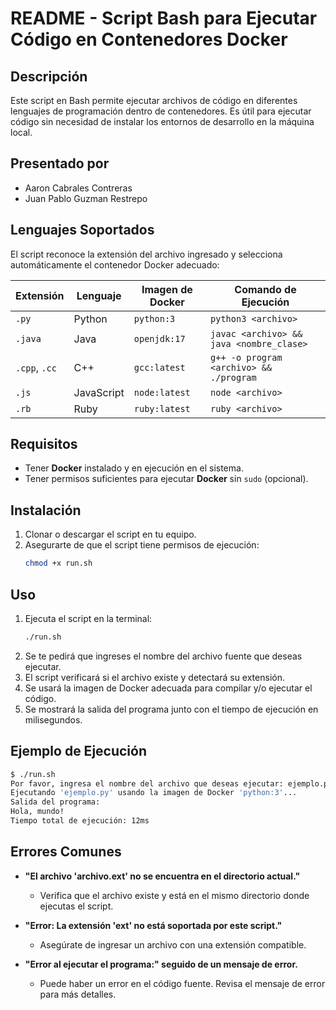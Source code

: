 # README - Script Bash para Ejecutar Código en Contenedores Docker  

## Descripción  
Este script en Bash permite ejecutar archivos de código en diferentes lenguajes de programación dentro de contenedores. Es útil para ejecutar código sin necesidad de instalar los entornos de desarrollo en la máquina local. 

## Presentado por
- Aaron Cabrales Contreras
- Juan Pablo Guzman Restrepo

## Lenguajes Soportados  
El script reconoce la extensión del archivo ingresado y selecciona automáticamente el contenedor Docker adecuado:  

| Extensión | Lenguaje | Imagen de Docker | Comando de Ejecución |
|-----------|---------|------------------|---------------------|
| `.py` | Python | `python:3` | `python3 <archivo>` |
| `.java` | Java | `openjdk:17` | `javac <archivo> && java <nombre_clase>` |
| `.cpp`, `.cc` | C++ | `gcc:latest` | `g++ -o program <archivo> && ./program` |
| `.js` | JavaScript | `node:latest` | `node <archivo>` |
| `.rb` | Ruby | `ruby:latest` | `ruby <archivo>` |

## Requisitos  
- Tener **Docker** instalado y en ejecución en el sistema.  
- Tener permisos suficientes para ejecutar **Docker** sin `sudo` (opcional).  

## Instalación  
1. Clonar o descargar el script en tu equipo.  
2. Asegurarte de que el script tiene permisos de ejecución:  
   ```bash
   chmod +x run.sh
   ```

## Uso  
1. Ejecuta el script en la terminal:  
   ```bash
   ./run.sh
   ```
2. Se te pedirá que ingreses el nombre del archivo fuente que deseas ejecutar.  
3. El script verificará si el archivo existe y detectará su extensión.  
4. Se usará la imagen de Docker adecuada para compilar y/o ejecutar el código.  
5. Se mostrará la salida del programa junto con el tiempo de ejecución en milisegundos.  

## Ejemplo de Ejecución  
```bash
$ ./run.sh
Por favor, ingresa el nombre del archivo que deseas ejecutar: ejemplo.py
Ejecutando 'ejemplo.py' usando la imagen de Docker 'python:3'...
Salida del programa:
Hola, mundo!
Tiempo total de ejecución: 12ms
```

## Errores Comunes  
- **"El archivo 'archivo.ext' no se encuentra en el directorio actual."**  
  - Verifica que el archivo existe y está en el mismo directorio donde ejecutas el script.  

- **"Error: La extensión 'ext' no está soportada por este script."**  
  - Asegúrate de ingresar un archivo con una extensión compatible.  

- **"Error al ejecutar el programa:" seguido de un mensaje de error.**  
  - Puede haber un error en el código fuente. Revisa el mensaje de error para más detalles.  
